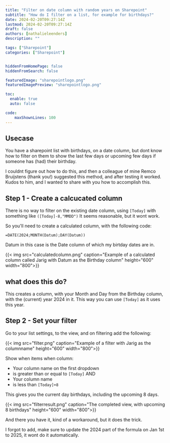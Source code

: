 ```yaml
---
title: "Filter on date column with random years on Sharepoint"
subtitle: "How do I filter on a list, for example for birthdays?"
date: 2024-02-20T09:27:14Z
lastmod: 2024-02-20T09:27:14Z
draft: false
authors: [nathalieleenders]
description: ""

tags: ["Sharepoint"]
categories: ["Sharepoint"]


hiddenFromHomePage: false
hiddenFromSearch: false

featuredImage: "sharepointlogo.png"
featuredImagePreview: "sharepointlogo.png"

toc:
  enable: true
  auto: false

code:
    maxShownLines: 100
---
```

## Usecase

You have a sharepoint list with birthdays, on a date column, but dont know how to filter on them to show the last few days or upcoming few days if someone has (had) their birthday.

I couldnt figure out how to do this, and then a colleague of mine Remco Bruijstens (thank you!) suggested this method, and after testing it worked. 
Kudos to him, and I wanted to share with you how to accomplish this.

## Step 1 - Create a calcucated column
 There is no way to filter on the existing date column, using ` [Today] ` with something like `([Today]-8,"MMDD")`
 It seems reasonable, but it wont work.

 So you'll need to create a calculated column, with the following code:

`=DATE(2024;MONTH(Datum);DAY(Datum))`

Datum in this case is the Date column of which my birtday dates are in.

{{< img src="calculatedcolumn.png" caption="Example of a calculated column called Jarig with Datum as the Birthday column" height="600" width="800">}}

## what does this do?

This creates a column, with your Month and Day from the Birthday column, with the (current) year 2024 in it. This way you can use `[Today]` as it uses this year.

## Step 2 - Set your filter

Go to your list settings, to the view, and on filtering add the following:

{{< img src="filter.png" caption="Example of a filter with Jarig as the columnname" height="600" width="800">}}

Show when items when column:

* Your column name on the first dropdown
* is greater than or equal to
    `[Today]`
    AND
* Your column name
* is less than
    `[Today]+8`

This gives you the current day birthdays, including the upcoming 8 days.

{{< img src="filterresult.png" caption="The completed view, with upcoming 8 birthdays" height="600" width="800">}}

And there you have it, kind of a workaround, but it does the trick.

I forgot to add, make sure to update the 2024 part of the formula on Jan 1st to 2025, it wont do it automatically.